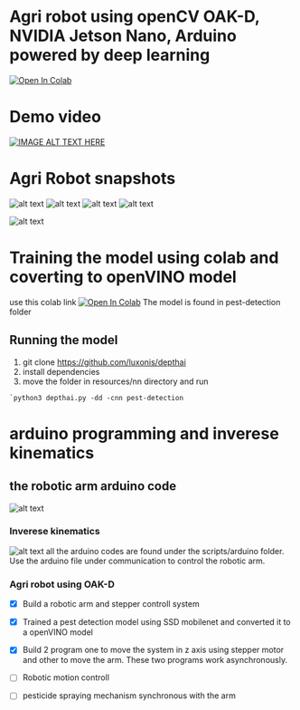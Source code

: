 # Agri robot using openCV OAK-D, NVIDIA Jetson Nano, Arduino powered by deep learning
[![Open In Colab](https://colab.research.google.com/assets/colab-badge.svg)](https://colab.research.google.com/drive/1_K5FxxWU_yEn9JHKa6AOHjoY5Z5Prclv?usp=sharing)
# Demo video
[![IMAGE ALT TEXT HERE](https://img.youtube.com/vi/lSZ1eWDyfjs/0.jpg)](https://www.youtube.com/watch?v=lSZ1eWDyfjs)

# Agri Robot snapshots
![alt text](https://github.com/kishorkuttan/Agri-Robot-/blob/master/IMG_20201101_151716.JPG)
![alt text](https://github.com/kishorkuttan/Agri-Robot-/blob/master/IMG_20201101_133147.JPG)
![alt text](https://github.com/kishorkuttan/Agri-Robot-/blob/master/IMG_20201101_133209.JPG)
![alt text](https://github.com/kishorkuttan/Agri-Robot-/blob/master/IMG_20201101_135119.JPG)

![alt text](https://github.com/kishorkuttan/Agri-Robot-/blob/master/IMG_20201101_133056.jpg)
# Training the model using colab and coverting to openVINO model
use this colab link 
[![Open In Colab](https://colab.research.google.com/assets/colab-badge.svg)](https://colab.research.google.com/drive/1_K5FxxWU_yEn9JHKa6AOHjoY5Z5Prclv?usp=sharing)
The model is found in pest-detection folder
## Running the model 
1. git clone https://github.com/luxonis/depthai
2. install dependencies
3. move the folder in resources/nn directory and run
```
`python3 depthai.py -dd -cnn pest-detection
```
# arduino programming and inverese kinematics
## the robotic arm arduino code
![alt text](https://github.com/kishorkuttan/Agri-Robot-/blob/master/IMG_20201101_133542.JPG)

### Inverese kinematics
![alt text](https://github.com/kishorkuttan/Agri-Robot-/blob/master/Screenshot%20from%202020-10-31%2001-30-34.png)
all the arduino codes are found under the scripts/arduino folder. Use the arduino file under communication to control the robotic arm.
### Agri robot using OAK-D

- [x] Build a robotic arm and stepper controll system
- [x] Trained a pest detection model using SSD mobilenet and converted it to a openVINO model
- [x] Build 2 program one to move the system in z axis using stepper motor and other to move the arm. These two programs work asynchronously.
- [ ] Robotic motion controll
- [ ] pesticide spraying mechanism synchronous with the arm


